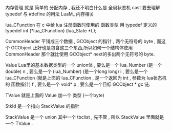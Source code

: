内存管理 就是 简单的 分配内存 , 我还不明白什么是 全局状态机
cast 要去理解
typedef 与 #define 的用法
LuaM_ 内存相关


lua_CFunction 在 c 中给 lua 注册函数时使用的 函数类型 用 typedef 定义的 typedef int (*lua_CFunction) (lua_State *L);

CommonHeader  平铺成三个数据 , GCObject 的指针 , 两个无符号的 byte , 而这个 GCObject 正好也是包含这三个东西,所以如何一个结构体使用 CommonHeader 那个就比使用 GCObject* next的多出两个无符号的 byte.

Value Lua里的基本数据类型的一个 union体 , 要么是一个 lua_Number (是一个 double) n , 要么是一个 (lua_Number) (是一个long long) i , 要么是一个 lua_CFunction (就是上面的 lua_CFunction , 是一个返回为 int , 参数为 lua状态机的 函数指针) f , 要么是一个 void* p , 要么是一个目标 GCObject * gc 链.

TValue 就是上面的 Value 加一个 类型 (一个byte)

StkId 是一个指向 StackValue 的指针

StackValue 是一个 union 其中一个 tbclist  , 先不管 , 所以 StackValue 里面就是一个 TValue .
